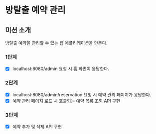 # 방탈출 예약 관리

## 미션 소개
방탈출 예약을 관리할 수 있는 웹 애플리케이션을 만든다.

### 1단계
- [x] localhost:8080/admin 요청 시 홈 화면이 응답한다.

### 2단계
- [x] localhost:8080/admin/reservation 요청 시 예약 관리 페이지가 응답한다.
- [x] 예약 관리 페이지 로드 시 호출되는 예약 목록 조회 API 구현

### 3단계
- [x] 예약 추가 및 삭제 API 구현